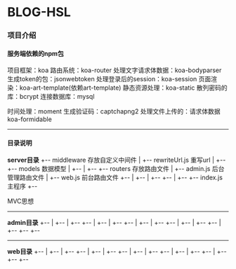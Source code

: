 # BLOG-HSL



### 项目介绍


#### 服务端依赖的npm包
项目框架：koa
路由系统：koa-router
处理文字请求体数据：koa-bodyparser
生成token的包：jsonwebtoken
处理登录后的session：koa-session
页面渲染：koa-art-template(依赖art-template)
静态资源处理：koa-static
散列密码的库：bcrypt
连接数据库：mysql

时间处理：moment
生成验证码：captchapng2
处理文件上传的：请求体数据  koa-formidable

------

#### 目录说明
**server目录**
  +-- middleware     存放自定义中间件
  |   +-- rewriteUrl.js    重写url
  |   +-- 
  +-- models         数据模型
  |   +-- 
  |   +-- 
  +-- routers        存放路由文件
  |   +-- admin.js   后台管理路由文件
  |   +-- web.js     前台路由文件
  +-- 
  |   +-- 
  |   +-- 
  +-- 
  |   +-- 
  +-- index.js       主程序
  +-- 

MVC思想  

------

 **admin目录**
  +-- 
  |   +-- 
  |   +-- 
  +-- 
  |   +-- 
  |   +-- 
  +-- 
  |   +-- 
  |   +-- 
  +-- 
  |   +-- 
  |   +-- 
  +-- 
  |   +-- 
  +-- 
  +--  

------

**web目录**
  +-- 
  |   +-- 
  |   +-- 
  +-- 
  |   +-- 
  |   +-- 
  +-- 
  |   +-- 
  |   +-- 
  +-- 
  |   +-- 
  |   +-- 
  +-- 
  |   +-- 
  +-- 
  +--  








